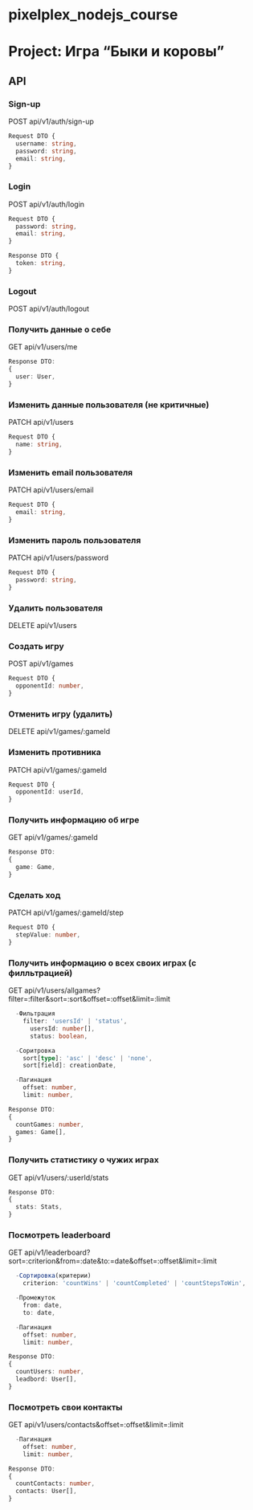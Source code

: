 # pixelplex_nodejs_course

# Project: Игра “Быки и коровы”

## API

### Sign-up
POST api/v1/auth/sign-up
```TypeScript
Request DTO {
  username: string,
  password: string,
  email: string,
}
```
### Login
POST api/v1/auth/login
```TypeScript
Request DTO {
  password: string,
  email: string,
}

Response DTO {
  token: string,
}
```
### Logout
POST api/v1/auth/logout

### Получить данные о себе
GET api/v1/users/me
```TypeScript
Response DTO:
{
  user: User,
}
```
### Изменить данные пользователя (не критичные)
PATCH api/v1/users
```TypeScript
Request DTO {
  name: string,
}
```
### Изменить email пользователя
PATCH api/v1/users/email
```TypeScript
Request DTO {
  email: string,
}
```
### Изменить пароль пользователя
PATCH api/v1/users/password
```TypeScript
Request DTO {
  password: string,
}
```
### Удалить пользователя
DELETE api/v1/users

### Создать игру
POST api/v1/games
```TypeScript
Request DTO {
  opponentId: number,
}
```
### Отменить игру (удалить)
DELETE api/v1/games/:gameId

### Изменить противника
PATCH api/v1/games/:gameId
```TypeScript
Request DTO {
  opponentId: userId,
}
```
### Получить информацию об игре
GET api/v1/games/:gameId
```TypeScript
Response DTO:
{
  game: Game,
}
```
### Сделать ход
PATCH api/v1/games/:gameId/step
```TypeScript
Request DTO {
  stepValue: number,
}
```
### Получить информацию о всех своих играх (с филльтрацией)
GET api/v1/users/allgames?filter=:filter&sort=:sort&offset=:offset&limit=:limit
```TypeScript
  -Фильтрация
    filter: 'usersId' | 'status',
      usersId: number[],
      status: boolean,

  -Соритровка
    sort[type]: 'asc' | 'desc' | 'none',
    sort[field]: сreationDate,

  -Пагинация
    offset: number,
    limit: number,

Response DTO:
{
  countGames: number,
  games: Game[],
}
```
### Получить статистику о чужих играх
GET api/v1/users/:userId/stats
```TypeScript
Response DTO:
{
  stats: Stats,
}
```
### Поcмотреть leaderboard
GET api/v1/leaderboard?sort=:criterion&from=:date&to:=date&offset=:offset&limit=:limit
```TypeScript
  -Сортировка(критерии)
    criterion: 'countWins' | 'countCompleted' | 'countStepsToWin',

  -Промежуток
    from: date,
    to: date,

  -Пагинация
    offset: number,
    limit: number,

Response DTO:
{
  countUsers: number,
  leadbord: User[],
}
```
### Посмотреть свои контакты
GET api/v1/users/contacts&offset=:offset&limit=:limit
```TypeScript
  -Пагинация
    offset: number,
    limit: number,

Response DTO:
{
  countContacts: number,
  contacts: User[],
}
```
